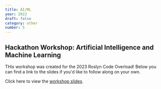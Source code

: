 ```yaml
---
title: AI/ML
year: 2022
draft: false
category: other
number: 5
---
```


## Hackathon Workshop: Artificial Intelligence and Machine Learning

THis workshop was created for the 2023 Roslyn Code Overload! Below you can find a link to the slides if you'd like to follow along on your own.

Click here to view the [workshop slides](https://docs.google.com/presentation/d/1YkJd9qYKz9Lkb0HF85N2Y0gVZO9GYYMgZGMD116V_No/).

